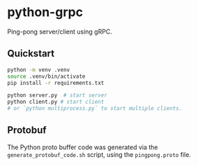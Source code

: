 # python-grpc

Ping-pong server/client using gRPC.

## Quickstart

```bash
python -m venv .venv
source .venv/bin/activate
pip install -r requirements.txt

python server.py  # start server
python client.py # start client
# or `python multiprocess.py` to start multiple clients.
```

## Protobuf

The Python proto buffer code was generated via the `generate_protobuf_code.sh` script, using the `pingpong.proto` file.
